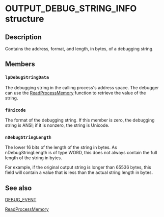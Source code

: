 # OUTPUT_DEBUG_STRING_INFO structure

## Description

Contains the address, format, and length, in bytes, of a debugging string.

## Members

### `lpDebugStringData`

The debugging string in the calling process's address space. The debugger can use the
[ReadProcessMemory](https://learn.microsoft.com/windows/desktop/api/memoryapi/nf-memoryapi-readprocessmemory) function to retrieve the value of the string.

### `fUnicode`

The format of the debugging string. If this member is zero, the debugging string is ANSI; if it is nonzero, the string is Unicode.

### `nDebugStringLength`

The lower 16 bits of the length of the string in bytes. As nDebugStringLength is of type WORD, this does not always contain the full length of the string in bytes.

For example, if the original output string is longer than 65536 bytes, this field will contain a value that is less than the actual string length in bytes.

## See also

[DEBUG_EVENT](https://learn.microsoft.com/windows/desktop/api/minwinbase/ns-minwinbase-debug_event)

[ReadProcessMemory](https://learn.microsoft.com/windows/desktop/api/memoryapi/nf-memoryapi-readprocessmemory)